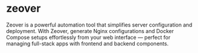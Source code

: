 # zeover
Zeover is a powerful automation tool that simplifies server configuration and deployment. With Zeover, generate Nginx configurations and Docker Compose setups effortlessly from your web interface — perfect for managing full-stack apps with frontend and backend components.
